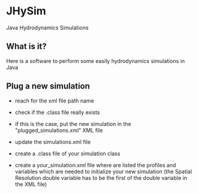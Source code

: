# JHySim
 Java Hydrodynamics Simulations
 
## What is it? 
 Here is a software to perform some easily hydrodynamics simulations in Java
 
## Plug a new simulation
* reach for the xml file path name
* check if the .class file really exists
* if this is the case, put the new simulation in the "plugged_simulations.xml" XML file

* update the simulations.xml file
* create a .class file of your simulation class
* create a your_simulation.xml file where are listed the profiles and variables which are needed to initialize your new simulation (the Spatial Resolution double variable has to be the first of the double variable in the XML file)